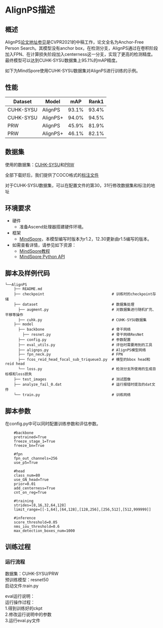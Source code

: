 # AlignPS描述

## 概述

AlignPS[论文地址参见](https://openaccess.thecvf.com/content/CVPR2021/papers/Yan_Anchor-Free_Person_Search_CVPR_2021_paper.pdf)是CVPR2021的中稿工作，论文全名为Anchor-Free Person Search。其模型没有anchor box，在检测分支，AlignPS通过在卷积阶段加入FPN、在计算损失阶段加入centerness这一分支，实现了更高的检测精度。最终模型可以达到CUHK-SYSU数据集上95.1%的mAP精度。

如下为MindSpore使用CUHK-SYSU数据集对AlignPS进行训练的示例。

## 性能

|Dataset|Model|mAP|Rank1|
|-----|-----|------|-----|
|CUHK-SYSU|AlignPS| 93.1%|93.4%|
|CUHK-SYSU|AlignPS+|94.0%|94.5%|[cfg](https://github.com/daodaofr/AlignPS/blob/master/configs/fcos/fcos_center-normbbox-centeronreg-giou_r50_caffe_fpn_gn-head_dcn_4x4_1x_cuhk_reid_1500_stage1_fpncat_dcn_epoch24_multiscale_focal_x4_bg-2_lconv3dcn_sub_triqueue.py)| [model](https://drive.google.com/file/d/12AuG37IPkhyrpHG_kqpUzzoDEEkXlgne/view?usp=sharing)| 
|PRW|AlignPS| 45.9%|81.9%|[cfg](https://github.com/daodaofr/AlignPS/blob/master/configs/fcos/prw_base_focal_labelnorm_sub_ldcn_fg15_wd1-3.py)| [model](https://drive.google.com/file/d/1QQNoYQTiO3FIiEpu0AtigGFIDf3wG2u5/view?usp=sharing)| 
|PRW|AlignPS+|46.1%|82.1%|[cfg](https://github.com/daodaofr/AlignPS/blob/master/configs/fcos/prw_dcn_base_focal_labelnorm_sub_ldcn_fg15_wd7-4.py)| [model](https://drive.google.com/file/d/1O02EBrHglE1x-zk88QLLdXF-x6yebwBp/view?usp=sharing)| 

## 数据集

使用的数据集：[CUHK-SYSU](https://github.com/ShuangLI59/person_search)和[PRW](https://github.com/liangzheng06/PRW-baseline)

全部下载好后，我们提供了COCO格式的[标注文件](https://github.com/daodaofr/AlignPS/tree/master/demo/anno)

对于CUHK-SYSU数据集，可以在配置文件的第30，31行修改数据集和标注的地址

## 环境要求

  - 硬件
    - 准备Ascend处理器搭建硬件环境。
  - 框架
    - [MindSpore](https://www.mindspore.cn/install/en)，本模型编写时版本为r1.2，12.30更新由r1.5编写的版本。
  - 如需查看详情，请参见如下资源：
    - [MindSpore教程](https://www.mindspore.cn/tutorials/zh-CN/master/index.html)
    - [MindSpore Python API](https://www.mindspore.cn/docs/api/zh-CN/master/index.html)

## 脚本及样例代码

```
└──AlignPS
    ├── README.md
    ├── checkpoint                               # 训练时的checkpoint存储 
    ├── dataset                                  # 数据集处理
      ├── augment.py                             # 对数据集进行随机扩充、平移等操作
      ├── cuhk.py                                # CUHK-SYSU数据集
    ├── model
      ├── backbone                               # 骨干网络
        ├── resnet.py                            # 骨干网络ResNet
      ├── config.py                              # 参数配置
      ├── eval_utils.py                          # 评估时需要用到的工具
      ├── alignps.py                             # AlignPS模型网络
      ├── fpn_neck.py                            # FPN
      ├── fcos_reid_head_focal_sub_triqueue3.py  # 模型的bbox head和reid head
      └── loss.py                                # 检测分支所使用的生成目标框和loss损失
    ├── test_images                              # 测试图像
    ├── analyze_fail_0.dat                       # 运行报错时提及的dat文件       
    └── train.py                                 # 训练网络
```

## 脚本参数

在config.py中可以同时配置训练参数和评估参数。

```
    #backbone
    pretrained=True
    freeze_stage_1=True
    freeze_bn=True

    #fpn
    fpn_out_channels=256
    use_p5=True
    
    #head
    class_num=80
    use_GN_head=True
    prior=0.01
    add_centerness=True
    cnt_on_reg=True

    #training
    strides=[8,16,32,64,128]
    limit_range=[[-1,64],[64,128],[128,256],[256,512],[512,999999]]

    #inference
    score_threshold=0.05
    nms_iou_threshold=0.6
    max_detection_boxes_num=1000
```

## 训练过程

### 运行流程   

数据集：CUHK-SYSU/PRW      
预训练模型：resnet50    
启动文件:train.py       

eval运行说明：       
运行操作过程：    
1.得到训练好的ckpt    
2.修改运行说明中的参数    
3.运行eval.py文件    

